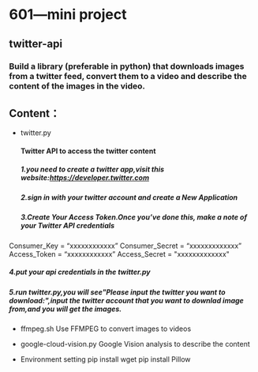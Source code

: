 # 601—mini project
## twitter-api
### Build a library (preferable in python) that downloads images from a twitter feed, convert them to a video and describe the content of the images in the video.

## Content：

- twitter.py
  #### Twitter API to access the twitter content
  ##### 1.you need to create a twitter app,visit this website:https://developer.twitter.com
  ##### 2.sign in with your twitter account and create a New Application
  ##### 3.Create Your Access Token.Once you’ve done this, make a note of your Twitter API credentials  
Consumer_Key = “xxxxxxxxxxxx” 
Consumer_Secret  = “xxxxxxxxxxxxx”
Access_Token  = “xxxxxxxxxxxx”
Access_Secret = "xxxxxxxxxxxxx"
  ##### 4.put your api credentials in the twitter.py
  ##### 5.run twitter.py,you will see"Please input the twitter you want to download:",input the twitter account that you want to downlad image from,and you will get the images.

- ffmpeg.sh
  Use FFMPEG to convert images to videos

- google-cloud-vision.py
  Google Vision analysis to describe the content 

- Environment setting
pip install wget
pip install Pillow
